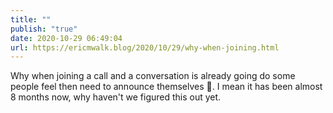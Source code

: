 ```yaml
---
title: ""
publish: "true"
date: 2020-10-29 06:49:04
url: https://ericmwalk.blog/2020/10/29/why-when-joining.html
---
```


Why when joining a call and a conversation is already going do some people feel then need to announce themselves 🤔. I mean it has been almost 8 months now, why haven't we figured this out yet.